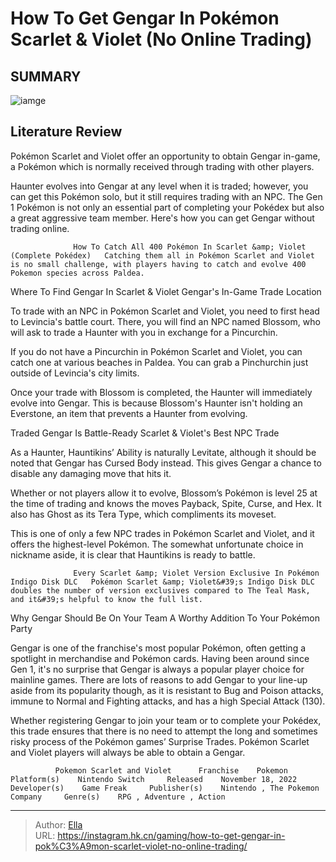 # How To Get Gengar In Pokémon Scarlet &amp; Violet (No Online Trading)


## SUMMARY 

![iamge](https://static1.srcdn.com/wordpress/wp-content/uploads/2023/03/pokemon-sv-gengar-paldea.jpg)

## Literature Review

Pokémon Scarlet and Violet offer an opportunity to obtain Gengar in-game, a Pokémon which is normally received through trading with other players.





Haunter evolves into Gengar at any level when it is traded; however, you can get this Pokémon solo, but it still requires trading with an NPC. The Gen 1 Pokémon is not only an essential part of completing your Pokédex but also a great aggressive team member. Here&#39;s how you can get Gengar without trading online.




                  How To Catch All 400 Pokémon In Scarlet &amp; Violet (Complete Pokédex)   Catching them all in Pokémon Scarlet and Violet is no small challenge, with players having to catch and evolve 400 Pokemon species across Paldea.   


 Where To Find Gengar In Scarlet &amp; Violet 
Gengar&#39;s In-Game Trade Location 
          

To trade with an NPC in Pokémon Scarlet and Violet, you need to first head to Levincia&#39;s battle court. There, you will find an NPC named Blossom, who will ask to trade a Haunter with you in exchange for a Pincurchin.



If you do not have a Pincurchin in Pokémon Scarlet and Violet, you can catch one at various beaches in Paldea. You can grab a Pinchurchin just outside of Levincia&#39;s city limits.




Once your trade with Blossom is completed, the Haunter will immediately evolve into Gengar. This is because Blossom&#39;s Haunter isn&#39;t holding an Everstone, an item that prevents a Haunter from evolving.






 Traded Gengar Is Battle-Ready 
Scarlet &amp; Violet&#39;s Best NPC Trade
          

As a Haunter, Hauntikins’ Ability is naturally Levitate, although it should be noted that Gengar has Cursed Body instead. This gives Gengar a chance to disable any damaging move that hits it.



Whether or not players allow it to evolve, Blossom’s Pokémon is level 25 at the time of trading and knows the moves Payback, Spite, Curse, and Hex. It also has Ghost as its Tera Type, which compliments its moveset.




This is one of only a few NPC trades in Pokémon Scarlet and Violet, and it offers the highest-level Pokémon. The somewhat unfortunate choice in nickname aside, it is clear that Hauntikins is ready to battle.

                  Every Scarlet &amp; Violet Version Exclusive In Pokémon Indigo Disk DLC   Pokémon Scarlet &amp; Violet&#39;s Indigo Disk DLC doubles the number of version exclusives compared to The Teal Mask, and it&#39;s helpful to know the full list.   






 Why Gengar Should Be On Your Team 
A Worthy Addition To Your Pokémon Party
          

Gengar is one of the franchise&#39;s most popular Pokémon, often getting a spotlight in merchandise and Pokémon cards. Having been around since Gen 1, it&#39;s no surprise that Gengar is always a popular player choice for mainline games. There are lots of reasons to add Gengar to your line-up aside from its popularity though, as it is resistant to Bug and Poison attacks, immune to Normal and Fighting attacks, and has a high Special Attack (130).

Whether registering Gengar to join your team or to complete your Pokédex, this trade ensures that there is no need to attempt the long and sometimes risky process of the Pokémon games’ Surprise Trades. Pokémon Scarlet and Violet players will always be able to obtain a Gengar.




              Pokemon Scarlet and Violet      Franchise    Pokemon     Platform(s)    Nintendo Switch     Released    November 18, 2022     Developer(s)    Game Freak     Publisher(s)    Nintendo , The Pokemon Company     Genre(s)    RPG , Adventure , Action      


---

> Author: [Ella](https://instagram.hk.cn/)  
> URL: https://instagram.hk.cn/gaming/how-to-get-gengar-in-pok%C3%A9mon-scarlet-violet-no-online-trading/  


